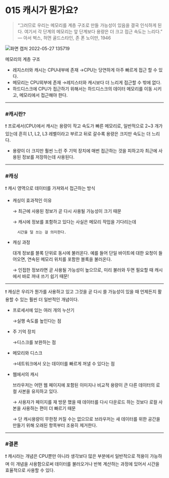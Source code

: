 # **015 캐시가 뭔가요?**

> “그러므로 우리는 메모리를 계층 구조로 만들 가능성이 있음을 결국 인식하게 된다. 여기서 각 단계의 메모리는 앞 단계보다 용량은 더 크고 접근 속도는 느리다.”         
 — 아서 벅스, 허먼 골드스타인, 존 폰 노이만, 1946  
 
 ![화면 캡처 2022-05-27 135719](https://user-images.githubusercontent.com/81284265/170632191-d7aca27e-952a-4976-a54b-b68e549cdfb5.png)

메모리의 계층 구조

- 레지스터와 캐시는 CPU내부에 존재
→CPU는 당연하게 아주 빠르게 접근 할 수 있다.
- 메모리는 CPU외부에 존재
→레지스터와 캐시보다 더 느리게 접근할 수 밖에 없다.
- 하드디스크에 CPU가 접근하기 위해서는 하드디스크의 데이터 메모리를 이동 시키고, 메모리에서 접근해야 한다.

---

### #캐시란?

<aside>
❗ 프로세서(CPU)에서 캐시는 용량이 작고 속도가 빠른 메모리로, 일반적으로 2~3 개가 있는데 흔히 L1, L2, L3 레벨이라고 부르고 뒤로 갈수록 용량은 크지만 속도는 더 느리다.

</aside>

- 용량이 더 크지만 훨씬 느린 주 기억 장치에 매번 접근하는 것을 피하고자 최근에 사용된 정보를 저장하는데 사용된다.

---

### #캐싱

<aside>
❗ 캐시 영역으로 데이터를 가져와서 접근하는 방식

</aside>

- 캐싱이 효과적인 이유
    
    → 최근에 사용된 정보가 곧 다시 사용될 가능성이 크기 때문
    
    → 캐시에 정보를 포함하고 있다는 사실은 메모리 작업을 기다리는데 
    
        시간을 덜 쓰는 걸 의미한다.
    
- 캐싱 과정
    
    대개 정보를 블록 단위로 동시에 불러온다. 예를 들어 단일 바이트에 대한 요청이 들어오면, 연속된 메모리 위치를 포함한 블록을 불러온다.
    
    → 인접한 정보라면 곧 사용될 가능성이 높으므로, 미리 불러와 두면 필요할 때 캐시에서 바로 꺼내 쓰기 쉽기 때문!
    

---

<aside>
❗ 캐싱은 우리가 뭔가를 사용하고 있고 그것을 곧 다시 쓸 가능성이 있을 때 언제든지 활용할 수 있는 훨씬 더 일반적인 개념이다.

</aside>

- 프로세서에 있는 여러 개의 누산기
    
    →실행 속도를 높인다는 점
    
- 주 기억 장치
    
    →디스크를 보완하는 점
    
- 메모리와 디스크
    
    →네트워크에서 오는 데이터를 빠르게 꺼낼 수 있다는 점
    
- 웹에서의 캐시
    
    브라우저는 어떤 웹 페이지에 포함된 이미지나 비교적 용량이 큰 다른 데이터의 로컬 사본을 유지하고 있다.
    
    → 사용자가 페이지를 재 방문 했을 때 데이터를 다시 다운로드 하는 것보다 로컬 사본을 사용하는 편이 더 빠르기 때문
    
    → 단 캐시용량이 무한정 커질 수는 없으므로 브라우저는 새 데이터를 위한 공간을 만들기 위해 오래된 항목부터 조용히 제거한다.
    

---

### #결론

<aside>
❗ 캐시라는 개념은 CPU뿐만 아니라 생각보다 많은 부분에서 일반적으로 적용이 가능하며 이 개념을 사용함으로써 데이터를 불러오거나 반복 계산하는 과정에 있어서 시간을 효율적으로 사용할 수 있다.

</aside>
